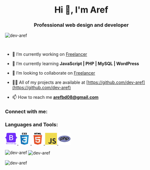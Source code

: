 <h1 align="center">Hi 👋, I'm Aref</h1>
<h3 align="center">Professional web design and developer</h3>

<p align="left"> <img src="https://komarev.com/ghpvc/?username=dev-aref&label=Profile%20views&color=0e75b6&style=flat" alt="dev-aref" /> </p>

<p align="left"> <a href="https://twitter.com/" target="blank"><img src="https://img.shields.io/twitter/follow/?logo=twitter&style=for-the-badge" alt="" /></a> </p>

- 🔭 I’m currently working on [Freelancer](https://www.freelancer.com/u/devaref)

- 🌱 I’m currently learning **JavaScript | PHP | MySQL | WordPress**

- 👯 I’m looking to collaborate on [Freelancer](https://www.freelancer.com/u/devaref)

- 👨‍💻 All of my projects are available at [https://github.com/dev-aref](https://github.com/dev-aref)

- 📫 How to reach me **arefbd08@gmail.com**

<h3 align="left">Connect with me:</h3>
<p align="left">
</p>

<h3 align="left">Languages and Tools:</h3>
<p align="left"> <a href="https://getbootstrap.com" target="_blank" rel="noreferrer"> <img src="https://raw.githubusercontent.com/devicons/devicon/master/icons/bootstrap/bootstrap-plain-wordmark.svg" alt="bootstrap" width="40" height="40"/> </a> <a href="https://www.w3schools.com/css/" target="_blank" rel="noreferrer"> <img src="https://raw.githubusercontent.com/devicons/devicon/master/icons/css3/css3-original-wordmark.svg" alt="css3" width="40" height="40"/> </a> <a href="https://www.w3.org/html/" target="_blank" rel="noreferrer"> <img src="https://raw.githubusercontent.com/devicons/devicon/master/icons/html5/html5-original-wordmark.svg" alt="html5" width="40" height="40"/> </a> <a href="https://developer.mozilla.org/en-US/docs/Web/JavaScript" target="_blank" rel="noreferrer"> <img src="https://raw.githubusercontent.com/devicons/devicon/master/icons/javascript/javascript-original.svg" alt="javascript" width="40" height="40"/> </a> <a href="https://www.php.net" target="_blank" rel="noreferrer"> <img src="https://raw.githubusercontent.com/devicons/devicon/master/icons/php/php-original.svg" alt="php" width="40" height="40"/> </a> </p>

<p><img align="left" src="https://github-readme-stats.vercel.app/api/top-langs?username=dev-aref&show_icons=true&locale=en&layout=compact" alt="dev-aref" /></p>

<p>&nbsp;<img align="center" src="https://github-readme-stats.vercel.app/api?username=dev-aref&show_icons=true&locale=en" alt="dev-aref" /></p>

<p><img align="center" src="https://github-readme-streak-stats.herokuapp.com/?user=dev-aref&" alt="dev-aref" /></p>
